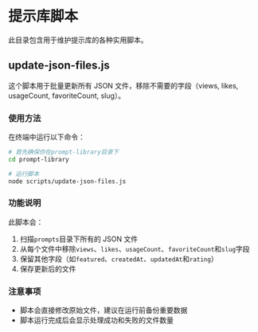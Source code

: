 # 提示库脚本

此目录包含用于维护提示库的各种实用脚本。

## update-json-files.js

这个脚本用于批量更新所有 JSON 文件，移除不需要的字段（views, likes, usageCount, favoriteCount, slug）。

### 使用方法

在终端中运行以下命令：

```bash
# 首先确保你在prompt-library目录下
cd prompt-library

# 运行脚本
node scripts/update-json-files.js
```

### 功能说明

此脚本会：

1. 扫描`prompts`目录下所有的 JSON 文件
2. 从每个文件中移除`views`、`likes`、`usageCount`、`favoriteCount`和`slug`字段
3. 保留其他字段（如`featured`、`createdAt`、`updatedAt`和`rating`）
4. 保存更新后的文件

### 注意事项

- 脚本会直接修改原始文件，建议在运行前备份重要数据
- 脚本运行完成后会显示处理成功和失败的文件数量
